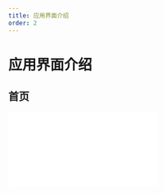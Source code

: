```yaml
---
title: 应用界面介绍
order: 2
---
```


# 应用界面介绍

## 首页

<iframe class="w-full aspect-video" src="//player.bilibili.com/player.html?isOutside=true&aid=114256364180259&bvid=BV149ZJYDEbS&cid=29164700255&p=1" scrolling="no" border="0" frameborder="no" framespacing="0" allowfullscreen="true"></iframe>
